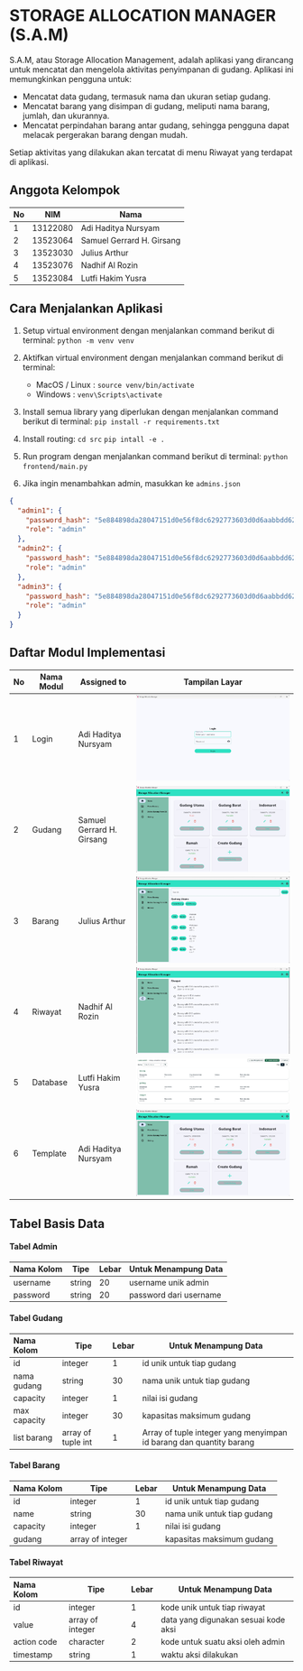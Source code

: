 # STORAGE ALLOCATION MANAGER (S.A.M)

S.A.M, atau Storage Allocation Management, adalah aplikasi yang dirancang untuk mencatat dan mengelola aktivitas penyimpanan di gudang. Aplikasi ini memungkinkan pengguna untuk:

- Mencatat data gudang, termasuk nama dan ukuran setiap gudang.
- Mencatat barang yang disimpan di gudang, meliputi nama barang, jumlah, dan ukurannya.
- Mencatat perpindahan barang antar gudang, sehingga pengguna dapat melacak pergerakan barang dengan mudah.

Setiap aktivitas yang dilakukan akan tercatat di menu Riwayat yang terdapat di aplikasi.

## Anggota Kelompok

| No  | NIM      | Nama                      |
| :-- | -------- | ------------------------- |
| 1   | 13122080 | Adi Haditya Nursyam       |
| 2   | 13523064 | Samuel Gerrard H. Girsang |
| 3   | 13523030 | Julius Arthur             |   
| 4   | 13523076 | Nadhif Al Rozin           |     
| 5   | 13523084 | Lutfi Hakim Yusra         |     

## Cara Menjalankan Aplikasi

1. Setup virtual environment dengan menjalankan command berikut di terminal:
   `python -m venv venv`

2. Aktifkan virtual environment dengan menjalankan command berikut di terminal:

   - MacOS / Linux :
     `source venv/bin/activate`
   - Windows :
     `venv\Scripts\activate`

3. Install semua library yang diperlukan dengan menjalankan command berikut di terminal:
   `pip install -r requirements.txt`

4. Install routing:
   `cd src`
   `pip intall -e .`

5. Run program dengan menjalankan command berikut di terminal:
   `python frontend/main.py`

6. Jika ingin menambahkan admin, masukkan ke `admins.json`

```json
{
  "admin1": {
    "password_hash": "5e884898da28047151d0e56f8dc6292773603d0d6aabbdd62a11ef721d1542d8",
    "role": "admin"
  },
  "admin2": {
    "password_hash": "5e884898da28047151d0e56f8dc6292773603d0d6aabbdd62a11ef721d1542d8",
    "role": "admin"
  },
  "admin3": {
    "password_hash": "5e884898da28047151d0e56f8dc6292773603d0d6aabbdd62a11ef721d1542d8",
    "role": "admin"
  }
}
```

## Daftar Modul Implementasi

| No  | Nama Modul | Assigned to               | Tampilan Layar                   |
| :-- | ---------- | ------------------------- | -------------------------------- |
| 1   | Login      | Adi Haditya Nursyam       | ![login](./img/login.jpeg)       |
| 2   | Gudang     | Samuel Gerrard H. Girsang | ![gudang](./img/gudang.jpeg)     |
| 3   | Barang     | Julius Arthur             | ![barang](./img/barang.jpeg)     |
| 4   | Riwayat    | Nadhif Al Rozin           | ![riwayat](./img/riwayat.jpeg)   |
| 5   | Database   | Lutfi Hakim Yusra         | ![database](./img/database.jpeg) |
| 6   | Template   | Adi Haditya Nursyam       | ![flet](./img/gudang.jpeg)       |

## Tabel Basis Data

#### Tabel Admin

| Nama Kolom | Tipe   | Lebar | Untuk Menampung Data   |
| :--------- | ------ | ----- | ---------------------- |
| username   | string | 20    | username unik admin    |
| password   | string | 20    | password dari username |

#### Tabel Gudang

| Nama Kolom   | Tipe               | Lebar | Untuk Menampung Data                                                |
| :----------- | ------------------ | ----- | ------------------------------------------------------------------- |
| id           | integer            | 1     | id unik untuk tiap gudang                                           |
| nama gudang  | string             | 30    | nama unik untuk tiap gudang                                         |
| capacity     | integer            | 1     | nilai isi gudang                                                    |
| max capacity | integer            | 30    | kapasitas maksimum gudang                                           |
| list barang  | array of tuple int | 1     | Array of tuple integer yang menyimpan id barang dan quantity barang |

#### Tabel Barang

| Nama Kolom | Tipe             | Lebar | Untuk Menampung Data        |
| :--------- | ---------------- | ----- | --------------------------- |
| id         | integer          | 1     | id unik untuk tiap gudang   |
| name       | string           | 30    | nama unik untuk tiap gudang |
| capacity   | integer          | 1     | nilai isi gudang            |
| gudang     | array of integer |       | kapasitas maksimum gudang   |

#### Tabel Riwayat

| Nama Kolom  | Tipe             | Lebar | Untuk Menampung Data                 |
| :---------- | ---------------- | ----- | ------------------------------------ |
| id          | integer          | 1     | kode unik untuk tiap riwayat         |
| value       | array of integer | 4     | data yang digunakan sesuai kode aksi |
| action code | character        | 2     | kode untuk suatu aksi oleh admin     |
| timestamp   | string           | 1     | waktu aksi dilakukan                 |
